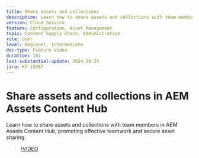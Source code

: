 ```yaml
---
title: Share assets and collections
description: Learn how to share assets and collections with team members in AEM Assets Content Hub, promoting effective teamwork and secure asset sharing.
version: Cloud Service
feature: Configuration, Asset Management
topic: Content Supply Chain, Administration
role: User
level: Beginner, Intermediate
doc-type: Feature Video
duration: 182
last-substantial-update: 2024-10-24
jira: KT-15987
---
```


# Share assets and collections in AEM Assets Content Hub

Learn how to share assets and collections with team members in AEM Assets Content Hub, promoting effective teamwork and secure asset sharing.

>[!VIDEO](https://video.tv.adobe.com/v/3435685/?learn=on)
